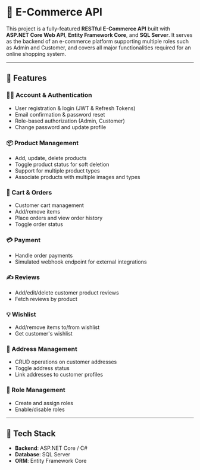 # 🛒 E-Commerce API

This project is a fully-featured **RESTful E-Commerce API** built with **ASP.NET Core Web API**, **Entity Framework Core**, and **SQL Server**. It serves as the backend of an e-commerce platform supporting multiple roles such as Admin and Customer, and covers all major functionalities required for an online shopping system.

---

## 🔧 Features

### 🧑‍💼 Account & Authentication
- User registration & login (JWT & Refresh Tokens)
- Email confirmation & password reset
- Role-based authorization (Admin, Customer)
- Change password and update profile

### 📦 Product Management
- Add, update, delete products
- Toggle product status for soft deletion
- Support for multiple product types
- Associate products with multiple images and types

### 🛒 Cart & Orders
- Customer cart management
- Add/remove items
- Place orders and view order history
- Toggle order status

### 💳 Payment
- Handle order payments
- Simulated webhook endpoint for external integrations

### ✍️ Reviews
- Add/edit/delete customer product reviews
- Fetch reviews by product

### 💡 Wishlist
- Add/remove items to/from wishlist
- Get customer's wishlist

### 🧾 Address Management
- CRUD operations on customer addresses
- Toggle address status
- Link addresses to customer profiles

### 🔐 Role Management
- Create and assign roles
- Enable/disable roles

---

## 🧱 Tech Stack
- **Backend**: ASP.NET Core / C#
- **Database**: SQL Server
- **ORM**: Entity Framework Core

